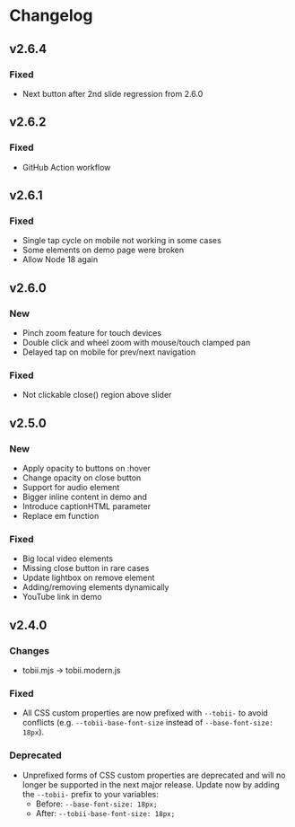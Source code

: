 # Changelog

## v2.6.4

### Fixed

- Next button after 2nd slide regression from 2.6.0

## v2.6.2

### Fixed

- GitHub Action workflow

## v2.6.1

### Fixed

- Single tap cycle on mobile not working in some cases
- Some elements on demo page were broken
- Allow Node 18 again

## v2.6.0

### New

- Pinch zoom feature for touch devices
- Double click and wheel zoom with mouse/touch clamped pan
- Delayed tap on mobile for prev/next navigation

### Fixed

- Not clickable close() region above slider

## v2.5.0

### New

- Apply opacity to buttons on :hover
- Change opacity on close button
- Support for audio element
- Bigger inline content in demo and
- Introduce captionHTML parameter
- Replace em function

### Fixed

- Big local video elements
- Missing close button in rare cases
- Update lightbox on remove element
- Adding/removing elements dynamically
- YouTube link in demo

## v2.4.0

### Changes

- tobii.mjs -> tobii.modern.js

### Fixed

- All CSS custom properties are now prefixed with `--tobii-` to avoid conflicts (e.g. `--tobii-base-font-size` instead of `--base-font-size: 18px`).

### Deprecated

- Unprefixed forms of CSS custom properties are deprecated and will no longer be supported in the next major release. Update now by adding the `--tobii-` prefix to your variables:
    - Before: `--base-font-size: 18px;`
    - After: `--tobii-base-font-size: 18px;`
